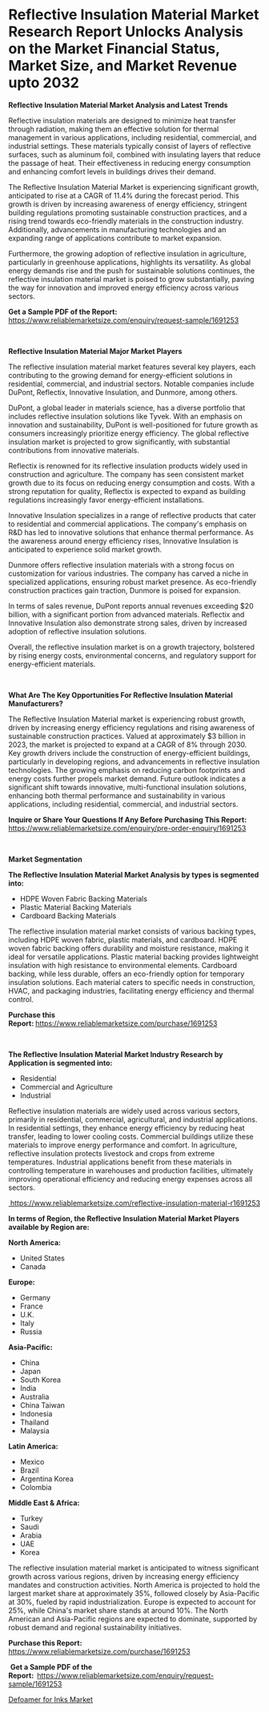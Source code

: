 <p><h1>Reflective Insulation Material Market Research Report Unlocks Analysis on the Market Financial Status, Market Size, and Market Revenue upto 2032</h1></p><p><strong>Reflective Insulation Material Market Analysis and Latest Trends</strong></p>
<p><p>Reflective insulation materials are designed to minimize heat transfer through radiation, making them an effective solution for thermal management in various applications, including residential, commercial, and industrial settings. These materials typically consist of layers of reflective surfaces, such as aluminum foil, combined with insulating layers that reduce the passage of heat. Their effectiveness in reducing energy consumption and enhancing comfort levels in buildings drives their demand.</p><p>The Reflective Insulation Material Market is experiencing significant growth, anticipated to rise at a CAGR of 11.4% during the forecast period. This growth is driven by increasing awareness of energy efficiency, stringent building regulations promoting sustainable construction practices, and a rising trend towards eco-friendly materials in the construction industry. Additionally, advancements in manufacturing technologies and an expanding range of applications contribute to market expansion. </p><p>Furthermore, the growing adoption of reflective insulation in agriculture, particularly in greenhouse applications, highlights its versatility. As global energy demands rise and the push for sustainable solutions continues, the reflective insulation material market is poised to grow substantially, paving the way for innovation and improved energy efficiency across various sectors.</p></p>
<p><strong>Get a Sample PDF of the Report:&nbsp;</strong> <a href="https://www.reliablemarketsize.com/enquiry/request-sample/1691253?utm_campaign=1103&utm_medium=2&utm_source=Github&utm_content=ia&utm_term=07012025&utm_id=reflective-insulation-material">https://www.reliablemarketsize.com/enquiry/request-sample/1691253</a></p>
<p>&nbsp;</p>
<p><strong>Reflective Insulation Material Major Market Players</strong></p>
<p><p>The reflective insulation material market features several key players, each contributing to the growing demand for energy-efficient solutions in residential, commercial, and industrial sectors. Notable companies include DuPont, Reflectix, Innovative Insulation, and Dunmore, among others.</p><p>DuPont, a global leader in materials science, has a diverse portfolio that includes reflective insulation solutions like Tyvek. With an emphasis on innovation and sustainability, DuPont is well-positioned for future growth as consumers increasingly prioritize energy efficiency. The global reflective insulation market is projected to grow significantly, with substantial contributions from innovative materials.</p><p>Reflectix is renowned for its reflective insulation products widely used in construction and agriculture. The company has seen consistent market growth due to its focus on reducing energy consumption and costs. With a strong reputation for quality, Reflectix is expected to expand as building regulations increasingly favor energy-efficient installations.</p><p>Innovative Insulation specializes in a range of reflective products that cater to residential and commercial applications. The company's emphasis on R&D has led to innovative solutions that enhance thermal performance. As the awareness around energy efficiency rises, Innovative Insulation is anticipated to experience solid market growth.</p><p>Dunmore offers reflective insulation materials with a strong focus on customization for various industries. The company has carved a niche in specialized applications, ensuring robust market presence. As eco-friendly construction practices gain traction, Dunmore is poised for expansion.</p><p>In terms of sales revenue, DuPont reports annual revenues exceeding $20 billion, with a significant portion from advanced materials. Reflectix and Innovative Insulation also demonstrate strong sales, driven by increased adoption of reflective insulation solutions.</p><p>Overall, the reflective insulation market is on a growth trajectory, bolstered by rising energy costs, environmental concerns, and regulatory support for energy-efficient materials.</p></p>
<p>&nbsp;</p>
<p><strong>What Are The Key Opportunities For Reflective Insulation Material Manufacturers?</strong></p>
<p><p>The Reflective Insulation Material market is experiencing robust growth, driven by increasing energy efficiency regulations and rising awareness of sustainable construction practices. Valued at approximately $3 billion in 2023, the market is projected to expand at a CAGR of 8% through 2030. Key growth drivers include the construction of energy-efficient buildings, particularly in developing regions, and advancements in reflective insulation technologies. The growing emphasis on reducing carbon footprints and energy costs further propels market demand. Future outlook indicates a significant shift towards innovative, multi-functional insulation solutions, enhancing both thermal performance and sustainability in various applications, including residential, commercial, and industrial sectors.</p></p>
<p><strong>Inquire or Share Your Questions If Any Before Purchasing This Report:</strong> <a href="https://www.reliablemarketsize.com/enquiry/pre-order-enquiry/1691253?utm_campaign=1103&utm_medium=2&utm_source=Github&utm_content=ia&utm_term=07012025&utm_id=reflective-insulation-material">https://www.reliablemarketsize.com/enquiry/pre-order-enquiry/1691253</a></p>
<p>&nbsp;</p>
<p><strong>Market Segmentation</strong></p>
<p><strong>The Reflective Insulation Material Market Analysis by types is segmented into:</strong></p>
<p><ul><li>HDPE Woven Fabric Backing Materials</li><li>Plastic Material Backing Materials</li><li>Cardboard Backing Materials</li></ul></p>
<p><p>The reflective insulation material market consists of various backing types, including HDPE woven fabric, plastic materials, and cardboard. HDPE woven fabric backing offers durability and moisture resistance, making it ideal for versatile applications. Plastic material backing provides lightweight insulation with high resistance to environmental elements. Cardboard backing, while less durable, offers an eco-friendly option for temporary insulation solutions. Each material caters to specific needs in construction, HVAC, and packaging industries, facilitating energy efficiency and thermal control.</p></p>
<p><strong>Purchase this Report:&nbsp;</strong><a href="https://www.reliablemarketsize.com/purchase/1691253?utm_campaign=1103&utm_medium=2&utm_source=Github&utm_content=ia&utm_term=07012025&utm_id=reflective-insulation-material">https://www.reliablemarketsize.com/purchase/1691253</a></p>
<p>&nbsp;</p>
<p><strong>The Reflective Insulation Material Market Industry Research by Application is segmented into:</strong></p>
<p><ul><li>Residential</li><li>Commercial and Agriculture</li><li>Industrial</li></ul></p>
<p><p>Reflective insulation materials are widely used across various sectors, primarily in residential, commercial, agricultural, and industrial applications. In residential settings, they enhance energy efficiency by reducing heat transfer, leading to lower cooling costs. Commercial buildings utilize these materials to improve energy performance and comfort. In agriculture, reflective insulation protects livestock and crops from extreme temperatures. Industrial applications benefit from these materials in controlling temperature in warehouses and production facilities, ultimately improving operational efficiency and reducing energy expenses across all sectors.</p></p>
<p><a href="https://www.reliablemarketsize.com/reflective-insulation-material-r1691253?utm_campaign=1103&utm_medium=2&utm_source=Github&utm_content=ia&utm_term=07012025&utm_id=reflective-insulation-material">&nbsp;https://www.reliablemarketsize.com/reflective-insulation-material-r1691253</a></p>
<p><strong>In terms of Region, the Reflective Insulation Material Market Players available by Region are:</strong></p>
<p>
    <p> <strong> North America: </strong>
        <ul>
            <li>United States</li>
            <li>Canada</li>
        </ul>
        </p> 
    <p> <strong> Europe: </strong>
        <ul>
            <li>Germany</li>
            <li>France</li>
            <li>U.K.</li>
            <li>Italy</li>
            <li>Russia</li>
        </ul>
        </p> 
    <p> <strong> Asia-Pacific: </strong>
        <ul>
            <li>China</li>
            <li>Japan</li>
            <li>South Korea</li>
            <li>India</li>
            <li>Australia</li>
            <li>China Taiwan</li>
            <li>Indonesia</li>
            <li>Thailand</li>
            <li>Malaysia</li>
        </ul>
        </p> 
    <p> <strong> Latin America: </strong>
        <ul>
            <li>Mexico</li>
            <li>Brazil</li>
            <li>Argentina Korea</li>
            <li>Colombia</li>
        </ul>
        </p> 
    <p> <strong> Middle East & Africa: </strong>
        <ul>
            <li>Turkey</li>
            <li>Saudi</li>
            <li>Arabia</li>
            <li>UAE</li>
            <li>Korea</li>
        </ul>
    </p>
    </p>
<p><p>The reflective insulation material market is anticipated to witness significant growth across various regions, driven by increasing energy efficiency mandates and construction activities. North America is projected to hold the largest market share at approximately 35%, followed closely by Asia-Pacific at 30%, fueled by rapid industrialization. Europe is expected to account for 25%, while China's market share stands at around 10%. The North American and Asia-Pacific regions are expected to dominate, supported by robust demand and regional sustainability initiatives.</p></p>
<p><strong>Purchase this Report: </strong><a href="https://www.reliablemarketsize.com/purchase/1691253?utm_campaign=1103&utm_medium=2&utm_source=Github&utm_content=ia&utm_term=07012025&utm_id=reflective-insulation-material">https://www.reliablemarketsize.com/purchase/1691253</a></p>
<p>&nbsp;<strong>Get a Sample PDF of the Report:&nbsp;&nbsp;</strong><a href="https://www.reliablemarketsize.com/enquiry/request-sample/1691253?utm_campaign=1103&utm_medium=2&utm_source=Github&utm_content=ia&utm_term=07012025&utm_id=reflective-insulation-material">https://www.reliablemarketsize.com/enquiry/request-sample/1691253</a></p>
<p><strong></strong></p>
<p><p><a href="https://github.com/gdfhhhj/Market-Research-Report-List-7/blob/main/defoamer-for-inks-market.md?utm_campaign=1103&utm_medium=2&utm_source=Github&utm_content=ia&utm_term=07012025&utm_id=reflective-insulation-material">Defoamer for Inks Market</a></p></p>